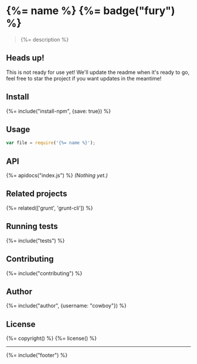 # {%= name %} {%= badge("fury") %}

> {%= description %}

## Heads up! 

This is not ready for use yet! We'll update the readme when it's ready to go, feel free to star the project if you want updates in the meantime!

## Install
{%= include("install-npm", {save: true}) %}

## Usage

```js
var file = require('{%= name %}');
```

## API
{%= apidocs("index.js") %}
_(Nothing yet.)_

## Related projects
{%= related(['grunt', 'grunt-cli']) %}  

## Running tests
{%= include("tests") %}

## Contributing
{%= include("contributing") %}

## Author
{%= include("author", {username: "cowboy"}) %}

## License
{%= copyright() %}
{%= license() %}

***

{%= include("footer") %}

